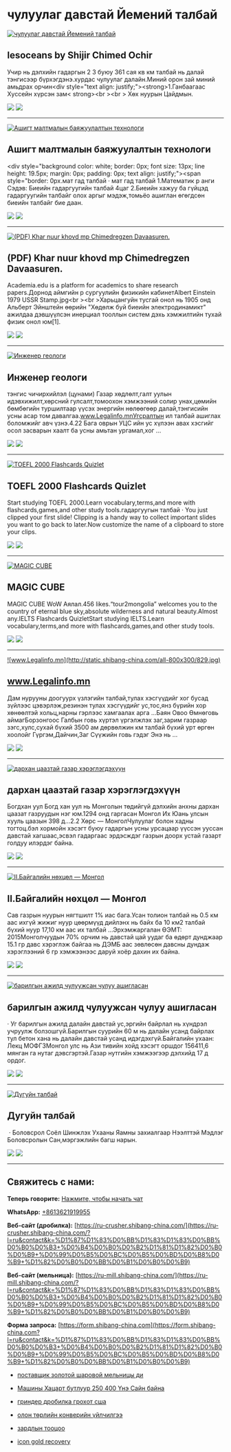 # чулуулаг давстай Йемений талбай

<a href="https://swt.shibang-china.com/?l=ru&img&k=%D1%87%D1%83%D0%BB%D1%83%D1%83%D0%BB%D0%B0%D0%B3+%D0%B4%D0%B0%D0%B2%D1%81%D1%82%D0%B0%D0%B9+%D0%99%D0%B5%D0%BC%D0%B5%D0%BD%D0%B8%D0%B9+%D1%82%D0%B0%D0%BB%D0%B1%D0%B0%D0%B9" target="_blank">![чулуулаг давстай Йемений талбай](http://static.shibang-china.com/all-800x300/878.jpg)</a>

## lesoceans by Shijir Chimed Ochir
Учир нь дэлхийн гадаргын 2 3 буюу 361 сая кв км талбай нь далай тэнгисээр бүрхэгдэнэ.хурдас чулуулаг далайн.Миний орон зай миний амьдрах орчин&lt;div style=&quot;text align: justify;&quot;&gt;&lt;strong&gt;1.Ганбаагаас Хуссейн хүрсэн зам&lt; strong&gt;&lt;br &gt;&lt;br &gt; Хөх нуурын Цайдмын.


<a href="https://whatsapp.shibangsoft.com/WhatsApp.php" target="_blank" title="WhatsApp">![](http://static.shibang-china.com/icon/whatsapp.png)</a> <a href="https://swt.shibang-china.com/?l=ru&icon&k=%D1%87%D1%83%D0%BB%D1%83%D1%83%D0%BB%D0%B0%D0%B3+%D0%B4%D0%B0%D0%B2%D1%81%D1%82%D0%B0%D0%B9+%D0%99%D0%B5%D0%BC%D0%B5%D0%BD%D0%B8%D0%B9+%D1%82%D0%B0%D0%BB%D0%B1%D0%B0%D0%B9" target="_blank">![](http://static.shibang-china.com/icon/chat-ru.png)</a>

---

<a href="https://swt.shibang-china.com/?l=ru&img&k=%D1%87%D1%83%D0%BB%D1%83%D1%83%D0%BB%D0%B0%D0%B3+%D0%B4%D0%B0%D0%B2%D1%81%D1%82%D0%B0%D0%B9+%D0%99%D0%B5%D0%BC%D0%B5%D0%BD%D0%B8%D0%B9+%D1%82%D0%B0%D0%BB%D0%B1%D0%B0%D0%B9" target="_blank">![Ашигт малтмалын баяжуулалтын технологи](http://static.shibang-china.com/all-800x300/969.jpg)</a>

## Ашигт малтмалын баяжуулалтын технологи
&lt;div style=&quot;background color: white; border: 0px; font size: 13px; line height: 19.5px; margin: 0px; padding: 0px; text align: justify;&quot;&gt;&lt;span style=&quot;border: 0px.мат гад талбай&nbsp;&#0183;&#32;мат гад талбай 1.Математик р анги Сэдэв: Биеийн гадаргуугийн талбай 4цаг 2.Биеийн хажуу ба гүйцэд гадаргуугийн талбайг олох аргыг мэдэж,томьёо ашиглан өгөгдсөн биеийн талбайг бие даан.


<a href="https://whatsapp.shibangsoft.com/WhatsApp.php" target="_blank" title="WhatsApp">![](http://static.shibang-china.com/icon/whatsapp.png)</a> <a href="https://swt.shibang-china.com/?l=ru&icon&k=%D1%87%D1%83%D0%BB%D1%83%D1%83%D0%BB%D0%B0%D0%B3+%D0%B4%D0%B0%D0%B2%D1%81%D1%82%D0%B0%D0%B9+%D0%99%D0%B5%D0%BC%D0%B5%D0%BD%D0%B8%D0%B9+%D1%82%D0%B0%D0%BB%D0%B1%D0%B0%D0%B9" target="_blank">![](http://static.shibang-china.com/icon/chat-ru.png)</a>

---

<a href="https://swt.shibang-china.com/?l=ru&img&k=%D1%87%D1%83%D0%BB%D1%83%D1%83%D0%BB%D0%B0%D0%B3+%D0%B4%D0%B0%D0%B2%D1%81%D1%82%D0%B0%D0%B9+%D0%99%D0%B5%D0%BC%D0%B5%D0%BD%D0%B8%D0%B9+%D1%82%D0%B0%D0%BB%D0%B1%D0%B0%D0%B9" target="_blank">![(PDF) Khar nuur khovd mp Chimedregzen Davaasuren.](http://static.shibang-china.com/all-800x300/933.jpg)</a>

## (PDF) Khar nuur khovd mp Chimedregzen Davaasuren.
Academia.edu is a platform for academics to share research papers.Дорнод аймгийн р сургуулийн физикийн кабинетAlbert Einstein 1979 USSR Stamp.jpg&lt;br &gt;&lt;br &gt;Харьцангуйн тусгай онол нь 1905 онд Альберт Эйнштейн өөрийн &quot;Хөдөлж буй биеийн электродинамикт&quot; ажилдаа дэвшүүлсэн инерциал тооллын систем дэхь хэмжилтийн тухай физик онол юм[1].


<a href="https://whatsapp.shibangsoft.com/WhatsApp.php" target="_blank" title="WhatsApp">![](http://static.shibang-china.com/icon/whatsapp.png)</a> <a href="https://swt.shibang-china.com/?l=ru&icon&k=%D1%87%D1%83%D0%BB%D1%83%D1%83%D0%BB%D0%B0%D0%B3+%D0%B4%D0%B0%D0%B2%D1%81%D1%82%D0%B0%D0%B9+%D0%99%D0%B5%D0%BC%D0%B5%D0%BD%D0%B8%D0%B9+%D1%82%D0%B0%D0%BB%D0%B1%D0%B0%D0%B9" target="_blank">![](http://static.shibang-china.com/icon/chat-ru.png)</a>

---

<a href="https://swt.shibang-china.com/?l=ru&img&k=%D1%87%D1%83%D0%BB%D1%83%D1%83%D0%BB%D0%B0%D0%B3+%D0%B4%D0%B0%D0%B2%D1%81%D1%82%D0%B0%D0%B9+%D0%99%D0%B5%D0%BC%D0%B5%D0%BD%D0%B8%D0%B9+%D1%82%D0%B0%D0%BB%D0%B1%D0%B0%D0%B9" target="_blank">![Инженер геологи](http://static.shibang-china.com/all-800x300/388.jpg)</a>

## Инженер геологи
тэнгис чичирхийлэл (цунами) Газар хөдлөлт,галт уулын идэвхижилт,хөрсний гулсалт,томоохон хэмжээний солир унах,цөмийн бөмбөгийн туршилтаар үүсэх энергийн нөлөөгөөр далай,тэнгисийн усны асар том давалгаа.www.Legalinfo.mnУгсралтын ил талбай ашиглах боломжийг авч үзнэ.4.22 Бага оврын УЦС ийн ус хүлээн авах хэсгийг осол засварын хаалт ба усны амьтан ургамал,хог …


<a href="https://whatsapp.shibangsoft.com/WhatsApp.php" target="_blank" title="WhatsApp">![](http://static.shibang-china.com/icon/whatsapp.png)</a> <a href="https://swt.shibang-china.com/?l=ru&icon&k=%D1%87%D1%83%D0%BB%D1%83%D1%83%D0%BB%D0%B0%D0%B3+%D0%B4%D0%B0%D0%B2%D1%81%D1%82%D0%B0%D0%B9+%D0%99%D0%B5%D0%BC%D0%B5%D0%BD%D0%B8%D0%B9+%D1%82%D0%B0%D0%BB%D0%B1%D0%B0%D0%B9" target="_blank">![](http://static.shibang-china.com/icon/chat-ru.png)</a>

---

<a href="https://swt.shibang-china.com/?l=ru&img&k=%D1%87%D1%83%D0%BB%D1%83%D1%83%D0%BB%D0%B0%D0%B3+%D0%B4%D0%B0%D0%B2%D1%81%D1%82%D0%B0%D0%B9+%D0%99%D0%B5%D0%BC%D0%B5%D0%BD%D0%B8%D0%B9+%D1%82%D0%B0%D0%BB%D0%B1%D0%B0%D0%B9" target="_blank">![TOEFL 2000 Flashcards Quizlet](http://static.shibang-china.com/all-800x300/989.jpg)</a>

## TOEFL 2000 Flashcards Quizlet
Start studying TOEFL 2000.Learn vocabulary,terms,and more with flashcards,games,and other study tools.гадаргуугын талбай&nbsp;&#0183;&#32;You just clipped your first slide! Clipping is a handy way to collect important slides you want to go back to later.Now customize the name of a clipboard to store your clips.


<a href="https://whatsapp.shibangsoft.com/WhatsApp.php" target="_blank" title="WhatsApp">![](http://static.shibang-china.com/icon/whatsapp.png)</a> <a href="https://swt.shibang-china.com/?l=ru&icon&k=%D1%87%D1%83%D0%BB%D1%83%D1%83%D0%BB%D0%B0%D0%B3+%D0%B4%D0%B0%D0%B2%D1%81%D1%82%D0%B0%D0%B9+%D0%99%D0%B5%D0%BC%D0%B5%D0%BD%D0%B8%D0%B9+%D1%82%D0%B0%D0%BB%D0%B1%D0%B0%D0%B9" target="_blank">![](http://static.shibang-china.com/icon/chat-ru.png)</a>

---

<a href="https://swt.shibang-china.com/?l=ru&img&k=%D1%87%D1%83%D0%BB%D1%83%D1%83%D0%BB%D0%B0%D0%B3+%D0%B4%D0%B0%D0%B2%D1%81%D1%82%D0%B0%D0%B9+%D0%99%D0%B5%D0%BC%D0%B5%D0%BD%D0%B8%D0%B9+%D1%82%D0%B0%D0%BB%D0%B1%D0%B0%D0%B9" target="_blank">![MAGIC CUBE](http://static.shibang-china.com/all-800x300/1225.jpg)</a>

## MAGIC CUBE
MAGIC CUBE WoW Аялал.456 likes.“tour2mongolia” welcomes you to the country of eternal blue sky,absolute wilderness and natural beauty.Almost any.IELTS Flashcards QuizletStart studying IELTS.Learn vocabulary,terms,and more with flashcards,games,and other study tools.


<a href="https://whatsapp.shibangsoft.com/WhatsApp.php" target="_blank" title="WhatsApp">![](http://static.shibang-china.com/icon/whatsapp.png)</a> <a href="https://swt.shibang-china.com/?l=ru&icon&k=%D1%87%D1%83%D0%BB%D1%83%D1%83%D0%BB%D0%B0%D0%B3+%D0%B4%D0%B0%D0%B2%D1%81%D1%82%D0%B0%D0%B9+%D0%99%D0%B5%D0%BC%D0%B5%D0%BD%D0%B8%D0%B9+%D1%82%D0%B0%D0%BB%D0%B1%D0%B0%D0%B9" target="_blank">![](http://static.shibang-china.com/icon/chat-ru.png)</a>

---

<a href="https://swt.shibang-china.com/?l=ru&img&k=%D1%87%D1%83%D0%BB%D1%83%D1%83%D0%BB%D0%B0%D0%B3+%D0%B4%D0%B0%D0%B2%D1%81%D1%82%D0%B0%D0%B9+%D0%99%D0%B5%D0%BC%D0%B5%D0%BD%D0%B8%D0%B9+%D1%82%D0%B0%D0%BB%D0%B1%D0%B0%D0%B9" target="_blank">![www.Legalinfo.mn](http://static.shibang-china.com/all-800x300/829.jpg)</a>

## www.Legalinfo.mn
Дам нурууны доогуурх үзлэгийн талбай,тулах хэсгүүдийг хог бусад зүйлээс цэвэрлэж,резинэн тулах хэсгүүдийг yc,тос,янз бүрийн xop хөнөөлтэй хольц,нарны гэрлээс хамгаалах арга …Баян Овоо Өмнөговь аймагБорзонгоос Галбын говь хүртэл үргэлжлэх заг,зарим газраар зэгс,хулс,сухай бүхий 3500 ам дөрвөлжин км талбай бүхий урт өргөн хоолойг Гүргэм,Дайчин,Заг Сүүжийн говь гэдэг Энэ нь …


<a href="https://whatsapp.shibangsoft.com/WhatsApp.php" target="_blank" title="WhatsApp">![](http://static.shibang-china.com/icon/whatsapp.png)</a> <a href="https://swt.shibang-china.com/?l=ru&icon&k=%D1%87%D1%83%D0%BB%D1%83%D1%83%D0%BB%D0%B0%D0%B3+%D0%B4%D0%B0%D0%B2%D1%81%D1%82%D0%B0%D0%B9+%D0%99%D0%B5%D0%BC%D0%B5%D0%BD%D0%B8%D0%B9+%D1%82%D0%B0%D0%BB%D0%B1%D0%B0%D0%B9" target="_blank">![](http://static.shibang-china.com/icon/chat-ru.png)</a>

---

<a href="https://swt.shibang-china.com/?l=ru&img&k=%D1%87%D1%83%D0%BB%D1%83%D1%83%D0%BB%D0%B0%D0%B3+%D0%B4%D0%B0%D0%B2%D1%81%D1%82%D0%B0%D0%B9+%D0%99%D0%B5%D0%BC%D0%B5%D0%BD%D0%B8%D0%B9+%D1%82%D0%B0%D0%BB%D0%B1%D0%B0%D0%B9" target="_blank">![дархан цаазтай газар хэрэглэгдэхүүн](http://static.shibang-china.com/all-800x300/415.jpg)</a>

## дархан цаазтай газар хэрэглэгдэхүүн
Богдхан уул Богд хан уул нь Монголын төдийгүй дэлхийн анхны дархан цаазат газруудын нэг юм.1294 онд гаргасан Монгол Их Юань улсын хууль цаазын 398 д…2.2 Хөрс — МонголЧулуулаг болон хадны тогтоц.бэл хормойн хэсэгт буюу гадаргын усны урсацаар үүссэн ууссан давстай хагшаас,эсвэл гадаргаас эрдэсждэг газрын доорх устай газарт голдуу илэрдэг байна.


<a href="https://whatsapp.shibangsoft.com/WhatsApp.php" target="_blank" title="WhatsApp">![](http://static.shibang-china.com/icon/whatsapp.png)</a> <a href="https://swt.shibang-china.com/?l=ru&icon&k=%D1%87%D1%83%D0%BB%D1%83%D1%83%D0%BB%D0%B0%D0%B3+%D0%B4%D0%B0%D0%B2%D1%81%D1%82%D0%B0%D0%B9+%D0%99%D0%B5%D0%BC%D0%B5%D0%BD%D0%B8%D0%B9+%D1%82%D0%B0%D0%BB%D0%B1%D0%B0%D0%B9" target="_blank">![](http://static.shibang-china.com/icon/chat-ru.png)</a>

---

<a href="https://swt.shibang-china.com/?l=ru&img&k=%D1%87%D1%83%D0%BB%D1%83%D1%83%D0%BB%D0%B0%D0%B3+%D0%B4%D0%B0%D0%B2%D1%81%D1%82%D0%B0%D0%B9+%D0%99%D0%B5%D0%BC%D0%B5%D0%BD%D0%B8%D0%B9+%D1%82%D0%B0%D0%BB%D0%B1%D0%B0%D0%B9" target="_blank">![II.Байгалийн нөхцөл — Монгол](http://static.shibang-china.com/all-800x300/1383.jpg)</a>

## II.Байгалийн нөхцөл — Монгол
Сав газрын нуурын нягтшилт 1% иас бага.Усан толион талбай нь 0.5 км аас ихгүй жижиг нуур цөөрмүүд дийлэнх нь байх ба 10 км2 талбай бүхий нуур 17,10 км аас их талбай …Эрхэмжаргалан ӨЭМТ: 2015Монголчуудын 70% орчим нь давстай цай уудаг ба өдөрт дунджаар 15.1 гр давс хэрэглэж байгаа нь ДЭМБ аас зөвлөсөн давсны дундаж хэрэглээний 6 гр хэмжээнээс даруй хоёр дахин их байна.


<a href="https://whatsapp.shibangsoft.com/WhatsApp.php" target="_blank" title="WhatsApp">![](http://static.shibang-china.com/icon/whatsapp.png)</a> <a href="https://swt.shibang-china.com/?l=ru&icon&k=%D1%87%D1%83%D0%BB%D1%83%D1%83%D0%BB%D0%B0%D0%B3+%D0%B4%D0%B0%D0%B2%D1%81%D1%82%D0%B0%D0%B9+%D0%99%D0%B5%D0%BC%D0%B5%D0%BD%D0%B8%D0%B9+%D1%82%D0%B0%D0%BB%D0%B1%D0%B0%D0%B9" target="_blank">![](http://static.shibang-china.com/icon/chat-ru.png)</a>

---

<a href="https://swt.shibang-china.com/?l=ru&img&k=%D1%87%D1%83%D0%BB%D1%83%D1%83%D0%BB%D0%B0%D0%B3+%D0%B4%D0%B0%D0%B2%D1%81%D1%82%D0%B0%D0%B9+%D0%99%D0%B5%D0%BC%D0%B5%D0%BD%D0%B8%D0%B9+%D1%82%D0%B0%D0%BB%D0%B1%D0%B0%D0%B9" target="_blank">![барилгын ажилд чулуужсан чулуу ашигласан](http://static.shibang-china.com/all-800x300/706.jpg)</a>

## барилгын ажилд чулуужсан чулуу ашигласан
&#183; Уг барилгын ажилд далайн давстай ус,эргийн байрлал нь хүндрэл учруулж болзошгүй.Барилгын суурийн 60 м нь далайн усанд байрлах тул бетон хана нь далайн давстай усанд идэгдэхгүй.Байгалийн ухаан: Лекц МОФГЗМонгол улс нь Ази тивийн хойд хэсэгт оршдог 156411,6 мянган га нутаг дэвсгэртэй.Газар нутгийн хэмжээгээр дэлхийд 17 д ордог.


<a href="https://whatsapp.shibangsoft.com/WhatsApp.php" target="_blank" title="WhatsApp">![](http://static.shibang-china.com/icon/whatsapp.png)</a> <a href="https://swt.shibang-china.com/?l=ru&icon&k=%D1%87%D1%83%D0%BB%D1%83%D1%83%D0%BB%D0%B0%D0%B3+%D0%B4%D0%B0%D0%B2%D1%81%D1%82%D0%B0%D0%B9+%D0%99%D0%B5%D0%BC%D0%B5%D0%BD%D0%B8%D0%B9+%D1%82%D0%B0%D0%BB%D0%B1%D0%B0%D0%B9" target="_blank">![](http://static.shibang-china.com/icon/chat-ru.png)</a>

---

<a href="https://swt.shibang-china.com/?l=ru&img&k=%D1%87%D1%83%D0%BB%D1%83%D1%83%D0%BB%D0%B0%D0%B3+%D0%B4%D0%B0%D0%B2%D1%81%D1%82%D0%B0%D0%B9+%D0%99%D0%B5%D0%BC%D0%B5%D0%BD%D0%B8%D0%B9+%D1%82%D0%B0%D0%BB%D0%B1%D0%B0%D0%B9" target="_blank">![Дугуйн талбай](http://static.shibang-china.com/all-800x300/1206.jpg)</a>

## Дугуйн талбай
&nbsp;&#0183;&#32;Боловсрол Соёл Шинжлэх Ухааны Яамны захиалгаар Нээлттэй Мэдлэг Боловсролын Сан,мэргэжлийн багш нарын.

<a href="https://whatsapp.shibangsoft.com/WhatsApp.php" target="_blank" title="WhatsApp">![](http://static.shibang-china.com/icon/whatsapp.png)</a> <a href="https://swt.shibang-china.com/?l=ru&icon&k=%D1%87%D1%83%D0%BB%D1%83%D1%83%D0%BB%D0%B0%D0%B3+%D0%B4%D0%B0%D0%B2%D1%81%D1%82%D0%B0%D0%B9+%D0%99%D0%B5%D0%BC%D0%B5%D0%BD%D0%B8%D0%B9+%D1%82%D0%B0%D0%BB%D0%B1%D0%B0%D0%B9" target="_blank">![](http://static.shibang-china.com/icon/chat-ru.png)</a>

---
## Свяжитесь с нами:

**Теперь говорите:** [Нажмите, чтобы начать чат](https://swt.shibang-china.com?l=ru&contact&k=%D1%87%D1%83%D0%BB%D1%83%D1%83%D0%BB%D0%B0%D0%B3+%D0%B4%D0%B0%D0%B2%D1%81%D1%82%D0%B0%D0%B9+%D0%99%D0%B5%D0%BC%D0%B5%D0%BD%D0%B8%D0%B9+%D1%82%D0%B0%D0%BB%D0%B1%D0%B0%D0%B9)

**WhatsApp:**  [+8613621919955](https://whatsapp.shibangsoft.com/WhatsApp.php)

**Веб-сайт (дробилка):** [https://ru-crusher.shibang-china.com/](https://ru-crusher.shibang-china.com/?l=ru&contact&k=%D1%87%D1%83%D0%BB%D1%83%D1%83%D0%BB%D0%B0%D0%B3+%D0%B4%D0%B0%D0%B2%D1%81%D1%82%D0%B0%D0%B9+%D0%99%D0%B5%D0%BC%D0%B5%D0%BD%D0%B8%D0%B9+%D1%82%D0%B0%D0%BB%D0%B1%D0%B0%D0%B9)

**Веб-сайт (мельница):** [https://ru-mill.shibang-china.com/](https://ru-mill.shibang-china.com/?l=ru&contact&k=%D1%87%D1%83%D0%BB%D1%83%D1%83%D0%BB%D0%B0%D0%B3+%D0%B4%D0%B0%D0%B2%D1%81%D1%82%D0%B0%D0%B9+%D0%99%D0%B5%D0%BC%D0%B5%D0%BD%D0%B8%D0%B9+%D1%82%D0%B0%D0%BB%D0%B1%D0%B0%D0%B9)

**Форма запроса:** [https://form.shibang-china.com](https://form.shibang-china.com?l=ru&contact&k=%D1%87%D1%83%D0%BB%D1%83%D1%83%D0%BB%D0%B0%D0%B3+%D0%B4%D0%B0%D0%B2%D1%81%D1%82%D0%B0%D0%B9+%D0%99%D0%B5%D0%BC%D0%B5%D0%BD%D0%B8%D0%B9+%D1%82%D0%B0%D0%BB%D0%B1%D0%B0%D0%B9)

* [поставщик золотой шаровой мельницы ди](../130/%D0%BF%D0%BE%D1%81%D1%82%D0%B0%D0%B2%D1%89%D0%B8%D0%BA%20%D0%B7%D0%BE%D0%BB%D0%BE%D1%82%D0%BE%D0%B9%20%D1%88%D0%B0%D1%80%D0%BE%D0%B2%D0%BE%D0%B9%20%D0%BC%D0%B5%D0%BB%D1%8C%D0%BD%D0%B8%D1%86%D1%8B%20%D0%B4%D0%B8.md)

* [Машины Хацарт бутлуур 250 400 Үнэ Сайн байна](../127/%D0%9C%D0%B0%D1%88%D0%B8%D0%BD%D1%8B%20%D0%A5%D0%B0%D1%86%D0%B0%D1%80%D1%82%20%D0%B1%D1%83%D1%82%D0%BB%D1%83%D1%83%D1%80%20250%20400%20%D2%AE%D0%BD%D1%8D%20%D0%A1%D0%B0%D0%B9%D0%BD%20%D0%B1%D0%B0%D0%B9%D0%BD%D0%B0.md)

* [гриндер дробилка грохот сша](../126/%D0%B3%D1%80%D0%B8%D0%BD%D0%B4%D0%B5%D1%80%20%D0%B4%D1%80%D0%BE%D0%B1%D0%B8%D0%BB%D0%BA%D0%B0%20%D0%B3%D1%80%D0%BE%D1%85%D0%BE%D1%82%20%D1%81%D1%88%D0%B0.md)

* [олон төрлийн конверийн үйлчилгээ](../130/%D0%BE%D0%BB%D0%BE%D0%BD%20%D1%82%D3%A9%D1%80%D0%BB%D0%B8%D0%B9%D0%BD%20%D0%BA%D0%BE%D0%BD%D0%B2%D0%B5%D1%80%D0%B8%D0%B9%D0%BD%20%D2%AF%D0%B9%D0%BB%D1%87%D0%B8%D0%BB%D0%B3%D1%8D%D1%8D.md)

* [зардлын тооцоо](../127/%D0%B7%D0%B0%D1%80%D0%B4%D0%BB%D1%8B%D0%BD%20%D1%82%D0%BE%D0%BE%D1%86%D0%BE%D0%BE.md)

* [icon gold recovery](../129/icon%20gold%20recovery.md)